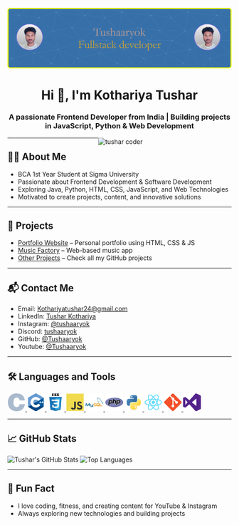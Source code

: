 ![logo](https://github.com/Tushaaryok/Tushaaryok/blob/main/github-header-banner.png)

<h1 align="center">Hi 👋, I'm Kothariya Tushar</h1>
<h3 align="center">A passionate Frontend Developer from India | Building projects in JavaScript, Python & Web Development</h3>

<img align="right" src="https://camo.githubusercontent.com/87af9a9fec730c94fc8b08eb21fa5ef6ab7831a67ba17bf8cc76696f6e4be1ef/68747470733a2f2f63646e2e6472696262626c652e636f6d2f75736572732f313138373833362f73637265656e73686f74732f363533393432392f70726f6772616d65722e676966" alt="tushar coder" width="300" style="max-width:100%;">

---

## 👨‍💻 About Me
- BCA 1st Year Student at Sigma University  
- Passionate about Frontend Development & Software Development  
- Exploring Java, Python, HTML, CSS, JavaScript, and Web Technologies  
- Motivated to create projects, content, and innovative solutions  

---

## 📂 Projects
- [Portfolio Website](https://github.com/Tushaaryok/portfolio-website) – Personal portfolio using HTML, CSS & JS  
- [Music Factory](https://github.com/Tushaaryok/Tushar-Raj-music-factory-) – Web-based music app  
- [Other Projects](https://github.com/Tushaaryok?tab=repositories) – Check all my GitHub projects  

---

## 📬 Contact Me
- Email: [Kothariyatushar24@gmail.com](mailto:Kothariyatushar24@gmail.com)  
- LinkedIn: [Tushar Kothariya](https://www.linkedin.com/in/tushar-kothariya-490b5a324/)  
- Instagram: [@tushaaryok](https://instagram.com/tushaaryok)  
- Discord: [tushaaryok](https://discord.gg/tushaaryok)  
- GitHub: [@Tushaaryok](https://github.com/Tushaaryok)
- Youtube: [@Tushaaryok](https://www.youtube.com/@tushaaryokk) 

---

## 🛠 Languages and Tools
<p align="left"> 
<a href="https://www.cprogramming.com/" target="_blank"> <img src="https://raw.githubusercontent.com/devicons/devicon/master/icons/c/c-original.svg" alt="c" width="40" height="40"/> </a> 
<a href="https://www.w3schools.com/cpp/" target="_blank"> <img src="https://raw.githubusercontent.com/devicons/devicon/master/icons/cplusplus/cplusplus-original.svg" alt="cplusplus" width="40" height="40"/> </a> 
<a href="https://www.w3schools.com/css/" target="_blank"> <img src="https://raw.githubusercontent.com/devicons/devicon/master/icons/css3/css3-original-wordmark.svg" alt="css3" width="40" height="40"/> </a> 
<a href="https://developer.mozilla.org/en-US/docs/Web/JavaScript" target="_blank"> <img src="https://raw.githubusercontent.com/devicons/devicon/master/icons/javascript/javascript-original.svg" alt="javascript" width="40" height="40"/> </a> 
<a href="https://www.mysql.com/" target="_blank"> <img src="https://raw.githubusercontent.com/devicons/devicon/master/icons/mysql/mysql-original-wordmark.svg" alt="mysql" width="40" height="40"/> </a> 
<a href="https://www.php.net" target="_blank"> <img src="https://raw.githubusercontent.com/devicons/devicon/master/icons/php/php-original.svg" alt="php" width="40" height="40"/> </a> 
<a href="https://www.python.org" target="_blank"> <img src="https://raw.githubusercontent.com/devicons/devicon/master/icons/python/python-original.svg" alt="python" width="40" height="40"/> </a>
<a href="https://react.dev/" target="_blank"> <img src="https://raw.githubusercontent.com/devicons/devicon/master/icons/react/react-original.svg" alt="react" width="40" height="40"/> </a>
<a href="https://git-scm.com/" target="_blank"> <img src="https://raw.githubusercontent.com/devicons/devicon/master/icons/git/git-original.svg" alt="git" width="40" height="40"/> </a>
<a href="https://visualstudio.microsoft.com/" target="_blank"> <img src="https://raw.githubusercontent.com/devicons/devicon/master/icons/visualstudio/visualstudio-plain.svg" alt="vs code" width="40" height="40"/> </a>
</p>

---

## 📈 GitHub Stats
![Tushar's GitHub Stats](https://github-readme-stats.vercel.app/api?username=Tushaaryok&show_icons=true&hide_title=true)
![Top Languages](https://github-readme-stats.vercel.app/api/top-langs/?username=Tushaaryok&layout=compact)

---

## 🎯 Fun Fact
- I love coding, fitness, and creating content for YouTube & Instagram  
- Always exploring new technologies and building projects
